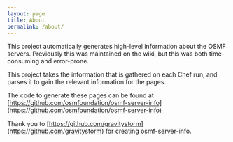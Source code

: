 ```yaml
---
layout: page
title: About
permalink: /about/
---
```


This project automatically generates high-level information about
the OSMF servers. Previously this was maintained on the wiki, but this was
both time-consuming and error-prone.

This project takes the information that is gathered on each Chef run, and
parses it to gain the relevant information for the pages.

The code to generate these pages can be found at
[https://github.com/osmfoundation/osmf-server-info](https://github.com/osmfoundation/osmf-server-info)

Thank you to [https://github.com/gravitystorm](https://github.com/gravitystorm) for creating osmf-server-info.
